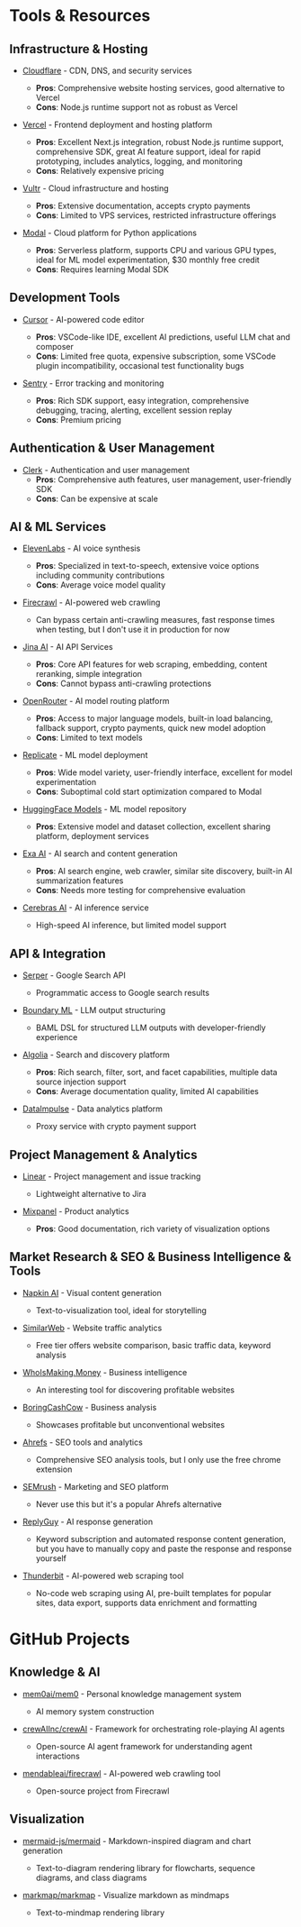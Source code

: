 # Tools & Resources

## Infrastructure & Hosting
- [Cloudflare](https://www.cloudflare.com/) - CDN, DNS, and security services
  - **Pros**: Comprehensive website hosting services, good alternative to Vercel
  - **Cons**: Node.js runtime support not as robust as Vercel

- [Vercel](https://vercel.com/) - Frontend deployment and hosting platform
  - **Pros**: Excellent Next.js integration, robust Node.js runtime support, comprehensive SDK, great AI feature support, ideal for rapid prototyping, includes analytics, logging, and monitoring
  - **Cons**: Relatively expensive pricing

- [Vultr](https://vultr.com/) - Cloud infrastructure and hosting
  - **Pros**: Extensive documentation, accepts crypto payments
  - **Cons**: Limited to VPS services, restricted infrastructure offerings

- [Modal](https://modal.com/) - Cloud platform for Python applications
  - **Pros**: Serverless platform, supports CPU and various GPU types, ideal for ML model experimentation, $30 monthly free credit
  - **Cons**: Requires learning Modal SDK

## Development Tools
- [Cursor](https://cursor.com/) - AI-powered code editor
  - **Pros**: VSCode-like IDE, excellent AI predictions, useful LLM chat and composer
  - **Cons**: Limited free quota, expensive subscription, some VSCode plugin incompatibility, occasional test functionality bugs

- [Sentry](https://sentry.io/) - Error tracking and monitoring
  - **Pros**: Rich SDK support, easy integration, comprehensive debugging, tracing, alerting, excellent session replay
  - **Cons**: Premium pricing

## Authentication & User Management
- [Clerk](https://clerk.com/) - Authentication and user management
  - **Pros**: Comprehensive auth features, user management, user-friendly SDK
  - **Cons**: Can be expensive at scale

## AI & ML Services
- [ElevenLabs](https://elevenlabs.io/) - AI voice synthesis
  - **Pros**: Specialized in text-to-speech, extensive voice options including community contributions
  - **Cons**: Average voice model quality

- [Firecrawl](https://www.firecrawl.dev/) - AI-powered web crawling
  - Can bypass certain anti-crawling measures, fast response times when testing, but I don't use it in production for now

- [Jina AI](https://jina.ai/) - AI API Services
  - **Pros**: Core API features for web scraping, embedding, content reranking, simple integration
  - **Cons**: Cannot bypass anti-crawling protections

- [OpenRouter](https://openrouter.ai/) - AI model routing platform
  - **Pros**: Access to major language models, built-in load balancing, fallback support, crypto payments, quick new model adoption
  - **Cons**: Limited to text models

- [Replicate](https://replicate.com/) - ML model deployment
  - **Pros**: Wide model variety, user-friendly interface, excellent for model experimentation
  - **Cons**: Suboptimal cold start optimization compared to Modal

- [HuggingFace Models](https://huggingface.co/models) - ML model repository
  - **Pros**: Extensive model and dataset collection, excellent sharing platform, deployment services

- [Exa AI](https://exa.ai/) - AI search and content generation
  - **Pros**: AI search engine, web crawler, similar site discovery, built-in AI summarization features
  - **Cons**: Needs more testing for comprehensive evaluation

- [Cerebras AI](https://cerebras.ai/) - AI inference service
  - High-speed AI inference, but limited model support

## API & Integration
- [Serper](https://serper.dev/) - Google Search API
  - Programmatic access to Google search results

- [Boundary ML](https://www.boundaryml.com/) - LLM output structuring
  - BAML DSL for structured LLM outputs with developer-friendly experience

- [Algolia](https://algolia.com/) - Search and discovery platform
  - **Pros**: Rich search, filter, sort, and facet capabilities, multiple data source injection support
  - **Cons**: Average documentation quality, limited AI capabilities

- [DataImpulse](https://dataimpulse.com/) - Data analytics platform
  - Proxy service with crypto payment support

## Project Management & Analytics
- [Linear](https://linear.app/) - Project management and issue tracking
  - Lightweight alternative to Jira

- [Mixpanel](https://mixpanel.com/) - Product analytics
  - **Pros**: Good documentation, rich variety of visualization options

## Market Research & SEO & Business Intelligence & Tools
- [Napkin AI](https://napkin.ai/) - Visual content generation
  - Text-to-visualization tool, ideal for storytelling

- [SimilarWeb](https://www.similarweb.com/) - Website traffic analytics
  - Free tier offers website comparison, basic traffic data, keyword analysis

- [WhoIsMaking.Money](https://whoismaking.money/) - Business intelligence
  - An interesting tool for discovering profitable websites

- [BoringCashCow](https://boringcashcow.com/) - Business analysis
  - Showcases profitable but unconventional websites

- [Ahrefs](https://www.ahrefs.com/) - SEO tools and analytics
  - Comprehensive SEO analysis tools, but I only use the free chrome extension

- [SEMrush](https://www.semrush.com/) - Marketing and SEO platform
  - Never use this but it's a popular Ahrefs alternative

- [ReplyGuy](https://replyguy.com/) - AI response generation
  - Keyword subscription and automated response content generation, but you have to manually copy and paste the response and response yourself

- [Thunderbit](https://thunderbit.com/) - AI-powered web scraping tool
  - No-code web scraping using AI, pre-built templates for popular sites, data export, supports data enrichment and formatting


# GitHub Projects
## Knowledge & AI
- [mem0ai/mem0](https://github.com/mem0ai/mem0) - Personal knowledge management system
  - AI memory system construction

- [crewAIInc/crewAI](https://github.com/crewAIInc/crewAI) - Framework for orchestrating role-playing AI agents
  - Open-source AI agent framework for understanding agent interactions

- [mendableai/firecrawl](https://github.com/mendableai/firecrawl) - AI-powered web crawling tool
  - Open-source project from Firecrawl

## Visualization
- [mermaid-js/mermaid](https://github.com/mermaid-js/mermaid) - Markdown-inspired diagram and chart generation
  - Text-to-diagram rendering library for flowcharts, sequence diagrams, and class diagrams

- [markmap/markmap](https://github.com/markmap/markmap) - Visualize markdown as mindmaps
  - Text-to-mindmap rendering library